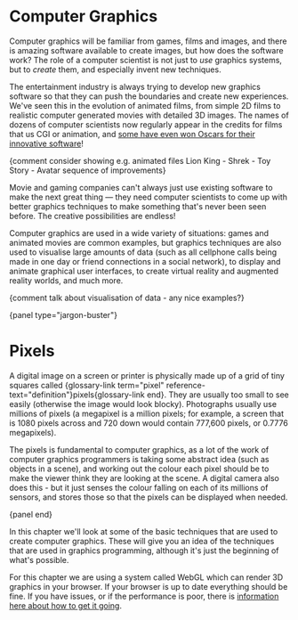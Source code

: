 # Computer Graphics

Computer graphics will be familiar from games, films and images, and there is amazing software available to create images, but how does the software work?
The role of a computer scientist is not just to *use* graphics systems, but to *create* them, and especially invent new techniques.

The entertainment industry is always trying to develop new graphics software so that they can push the boundaries and create new experiences.
We've seen this in the evolution of animated films, from simple 2D films to realistic computer generated movies with detailed 3D images.
The names of dozens of computer scientists now regularly appear in the credits for films that us CGI or animation, and [some have even won Oscars for their innovative software](http://www.oscars.org/news/11-scientific-and-technical-achievements-be-honored-academy-awardsr)!

{comment consider showing e.g. animated files Lion King - Shrek - Toy Story - Avatar sequence of improvements}

Movie and gaming companies can't always just use existing software to make the next great thing — they need computer scientists to come up with better graphics techniques to make something that's never been seen before.
The creative possibilities are endless!

Computer graphics are used in a wide variety of situations: games and animated movies are common examples, but graphics techniques are also used to visualise large amounts of data (such as all cellphone calls being made in one day or friend connections in a social network), to display and animate graphical user interfaces, to create virtual reality and augmented reality worlds, and much more.

{comment talk about visualisation of data - any nice examples?}

{panel type="jargon-buster"}

# Pixels


A digital image on a screen or printer is physically made up of a grid of tiny squares called {glossary-link term="pixel" reference-text="definition"}pixels{glossary-link end}.
They are usually too small to see easily (otherwise the image would look blocky).
Photographs usually use millions of pixels (a megapixel is a million pixels; for example, a screen that is 1080 pixels across and 720 down would contain 777,600 pixels, or 0.7776 megapixels).

The pixels is fundamental to computer graphics, as a lot of the work of computer graphics programmers is taking some abstract idea (such as objects in a scene), and working out the colour each pixel should be to make the viewer think they are looking at the scene.
A digital camera also does this - but it just senses the colour falling on each of its millions of sensors, and stores those so that the pixels can be displayed when needed.

{panel end}

In this chapter we'll look at some of the basic techniques that are used to create computer graphics.
These will give you an idea of the techniques that are used in graphics programming, although it's just the beginning of what's possible.

For this chapter we are using a system called WebGL which can render 3D graphics in your browser.
If your browser is up to date everything should be fine.
If you have issues, or if the performance is poor, there is [information here about how to get it going]('appendices:appendix' 'interactives').
